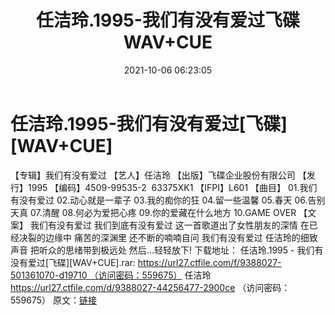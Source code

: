 ﻿---
title: 任洁玲.1995-我们有没有爱过飞碟WAV+CUE
date: 2021-10-06 06:23:05
categories: WAV车载音乐、镜像
tags: 华语中文
---
# 任洁玲.1995-我们有没有爱过[飞碟][WAV+CUE]

【专辑】我们有没有爱过
【艺人】任洁玲
【出版】飞碟企业股份有限公司
【发行】1995
【编码】4509-99535-2  63375XK1
【IFPI】L601
【曲目】
01.我们有没有爱过
02.动心就是一辈子
03.我的痴你的狂
04.留一些温馨
05.春天
06.告别天真
07.清醒
08.何必为爱把心疼
09.你的爱藏在什么地方
10.GAME OVER
【文案】
我们有没有爱过
我们到底有没有爱过
这一首歌道出了女性朋友的深情
在已经决裂的边缘中
痛苦的深渊里
还不断的喃喃自问
我们有没有爱过
任洁玲的细致声音
把听众的思绪带到极远处
然后...轻轻放下!
下载地址：
任洁玲.1995 - 我们有没有爱过[飞碟][WAV+CUE].rar: https://url27.ctfile.com/f/9388027-501361070-d19710 （访问密码：559675）
任洁玲
https://url27.ctfile.com/d/9388027-44256477-2900ce
（访问密码：559675）
原文：[链接](https://blog.sina.com.cn/s/blog_1647c7e7601030uah.html)